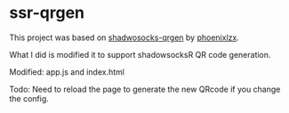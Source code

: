 ssr-qrgen
=================
This project was based on [shadwosocks-qrgen](http://phoenixlzx.github.io/shadowsocks-qrgen) by [phoenixlzx](https://github.com/phoenixlzx).  

What I did is modified it to support shadowsocksR QR code generation.  

Modified: app.js and index.html   

Todo:
Need to reload the page to generate the new QRcode if you change the config.
